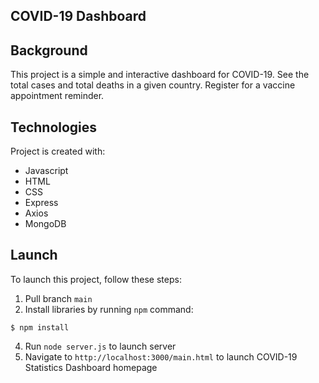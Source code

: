 ## COVID-19 Dashboard

## Background
This project is a simple and interactive dashboard for COVID-19. See the total cases and total deaths in a given country. Register for a vaccine appointment reminder.
	
## Technologies
Project is created with:
* Javascript
* HTML
* CSS
* Express
* Axios
* MongoDB
	
## Launch
To launch this project, follow these steps:

1. Pull branch ```main```
2. Install libraries by running ```npm``` command:
```
$ npm install
```
4. Run ```node server.js``` to launch server
5. Navigate to ```http://localhost:3000/main.html``` to launch COVID-19 Statistics Dashboard homepage
